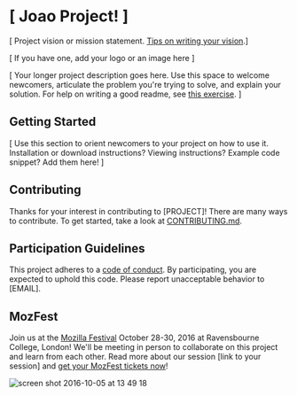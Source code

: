 # [ Joao Project! ]

[ Project vision or mission statement. [Tips on writing your vision](https://acabunoc.github.io/mozfest-open-projects-2016/articles/vision/).]

[ If you have one, add your logo or an image here ]

[ Your longer project description goes here. Use this space to welcome newcomers, articulate the problem you're trying to solve, and explain your solution. For help on writing a good readme, see [this exercise](http://mozillascience.github.io/working-open-workshop/writing_readme/). ]

## Getting Started

[ Use this section to orient newcomers to your project on how to use it. Installation or download instructions? Viewing instructions? Example code snippet? Add them here! ]

## Contributing

Thanks for your interest in contributing to [PROJECT]! There are many ways to contribute. To get started, take a look at [CONTRIBUTING.md](CONTRIBUTING.md).

## Participation Guidelines

This project adheres to a [code of conduct](CODE_OF_CONDUCT.md). By participating, you are expected to uphold this code. Please report unacceptable behavior to [EMAIL].

## MozFest

Join us at the [Mozilla Festival](http://mozillafestival.org/) October 28-30, 2016 at Ravensbourne College, London! We'll be meeting in person to collaborate on this project and learn from each other. Read more about our session [link to your session] and [get your MozFest tickets now](https://mozillafestival.org/tickets)!

![screen shot 2016-10-05 at 13 49 18](https://cloud.githubusercontent.com/assets/617994/19124773/8da8a3ce-8b02-11e6-9a11-5166e5179499.png)
